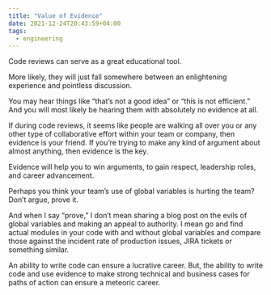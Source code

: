 ```yaml
---
title: "Value of Evidence"
date: 2021-12-24T20:43:59+04:00
tags:
  - engineering
---
```



Code reviews can serve as a great educational tool.

More likely, they will just fall somewhere between an enlightening experience and pointless discussion.

You may hear things like “that’s not a good idea” or “this is not efficient.”  And you will most likely be hearing them with absolutely no evidence at all.

If during code reviews, it seems like people are walking all over you or any other type of collaborative effort within your team or company, then evidence is your friend.  If you’re trying to make any kind of argument about almost anything, then evidence is the key.

Evidence will help you to win arguments, to gain respect, leadership roles, and career advancement.

Perhaps you think your team’s use of global variables is hurting the team?  Don’t argue, prove it.

And when I say “prove,” I don’t mean sharing a blog post on the evils of global variables and making an appeal to authority.  I mean go and find actual modules in your code with and without global variables and compare those against the incident rate of production issues, JIRA tickets or something similar.

An ability to write code can ensure a lucrative career.  But, the ability to write code and use evidence to make strong technical and business cases for paths of action can ensure a meteoric career.